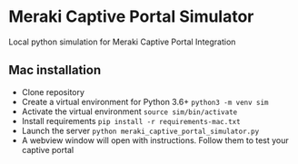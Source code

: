 # Meraki Captive Portal Simulator

Local python simulation for Meraki Captive Portal Integration

## Mac installation

* Clone repository
* Create a virtual environment for Python 3.6+
```python3 -m venv sim```
* Activate the virtual environment
```source sim/bin/activate```
* Install requirements
```pip install -r requirements-mac.txt```
* Launch the server
```python meraki_captive_portal_simulator.py```
* A webview window will open with instructions.  Follow them to test your captive portal



